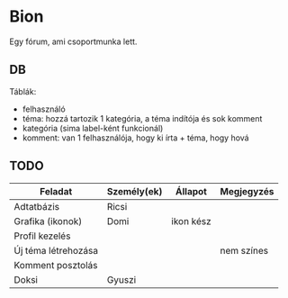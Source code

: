 # Bion

Egy fórum, ami csoportmunka lett.

## DB

Táblák:
- felhasználó
- téma: hozzá tartozik 1 kategória, a téma indítója és sok komment
- kategória (sima label-ként funkcionál)
- komment: van 1 felhasználója, hogy ki írta + téma, hogy hová

## TODO

| Feladat             | Személy(ek) | Állapot   | Megjegyzés |
| ------------------- | ----------- | --------- | ---------- |
| Adtatbázis          | Ricsi       |           |            |
| Grafika (ikonok)    | Domi        | ikon kész |            |
| Profil kezelés      |             |           |            |
| Új téma létrehozása |             |           | nem színes |
| Komment posztolás   |             |           |            |
| Doksi               | Gyuszi      |           |            |
